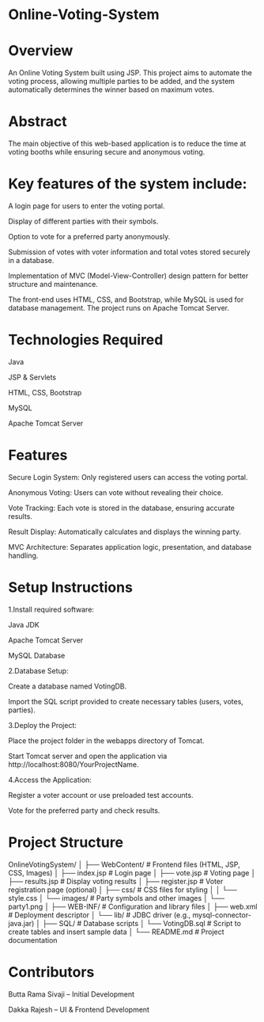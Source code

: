 # Online-Voting-System

# Overview

An Online Voting System built using JSP. This project aims to automate the voting process, allowing multiple parties to be added, and the system automatically determines the winner based on maximum votes.

# Abstract

The main objective of this web-based application is to reduce the time at voting booths while ensuring secure and anonymous voting.

# Key features of the system include:

A login page for users to enter the voting portal.

Display of different parties with their symbols.

Option to vote for a preferred party anonymously.

Submission of votes with voter information and total votes stored securely in a database.

Implementation of MVC (Model-View-Controller) design pattern for better structure and maintenance.

The front-end uses HTML, CSS, and Bootstrap, while MySQL is used for database management. The project runs on Apache Tomcat Server.

# Technologies Required

Java

JSP & Servlets

HTML, CSS, Bootstrap

MySQL

Apache Tomcat Server

# Features

Secure Login System: Only registered users can access the voting portal.

Anonymous Voting: Users can vote without revealing their choice.

Vote Tracking: Each vote is stored in the database, ensuring accurate results.

Result Display: Automatically calculates and displays the winning party.

MVC Architecture: Separates application logic, presentation, and database handling.

# Setup Instructions

1.Install required software:

Java JDK

Apache Tomcat Server

MySQL Database

2.Database Setup:

Create a database named VotingDB.

Import the SQL script provided to create necessary tables (users, votes, parties).

3.Deploy the Project:

Place the project folder in the webapps directory of Tomcat.

Start Tomcat server and open the application via http://localhost:8080/YourProjectName.

4.Access the Application:

Register a voter account or use preloaded test accounts.

Vote for the preferred party and check results.

# Project Structure
OnlineVotingSystem/
│
├── WebContent/               # Frontend files (HTML, JSP, CSS, Images)
│   ├── index.jsp             # Login page
│   ├── vote.jsp              # Voting page
│   ├── results.jsp           # Display voting results
│   ├── register.jsp          # Voter registration page (optional)
│   ├── css/                  # CSS files for styling
│   │   └── style.css
│   └── images/               # Party symbols and other images
│       └── party1.png
│
├── WEB-INF/                  # Configuration and library files
│   ├── web.xml               # Deployment descriptor
│   └── lib/                  # JDBC driver (e.g., mysql-connector-java.jar)
│
├── SQL/                      # Database scripts
│   └── VotingDB.sql          # Script to create tables and insert sample data
│
└── README.md                 # Project documentation

# Contributors

Butta Rama Sivaji – Initial Development

Dakka Rajesh – UI & Frontend Development
